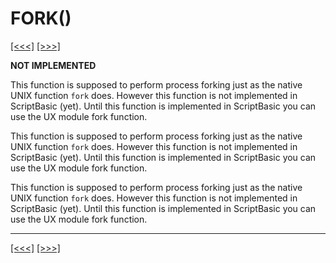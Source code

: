 # FORK()

[\[\<\<\<\]](ug_25.68.md) [\[\>\>\>\]](ug_25.70.md)

**NOT IMPLEMENTED**

This function is supposed to perform process forking just as the native
UNIX function `fork` does. However this function is not implemented in
ScriptBasic (yet). Until this function is implemented in ScriptBasic you
can use the UX module fork function.

This function is supposed to perform process forking just as the native
UNIX function `fork` does. However this function is not implemented in
ScriptBasic (yet). Until this function is implemented in ScriptBasic you
can use the UX module fork function.

This function is supposed to perform process forking just as the native
UNIX function `fork` does. However this function is not implemented in
ScriptBasic (yet). Until this function is implemented in ScriptBasic you
can use the UX module fork function.

-----

[\[\<\<\<\]](ug_25.68.md) [\[\>\>\>\]](ug_25.70.md)
